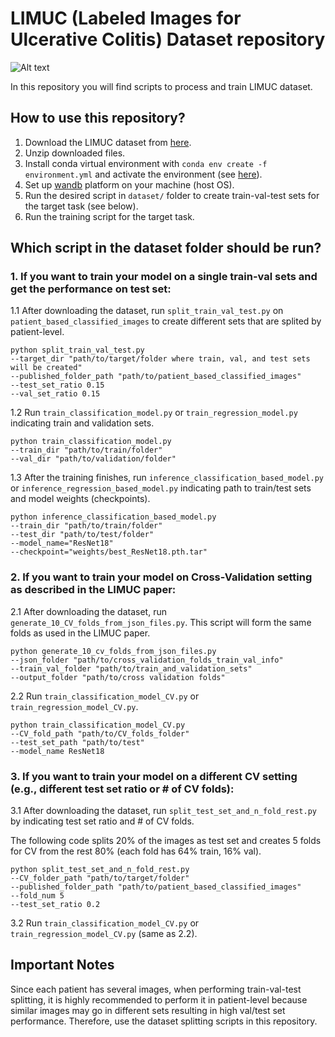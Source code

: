 # LIMUC (Labeled Images for Ulcerative Colitis) Dataset repository

![Alt text](./images/sample_images.png)

In this repository you will find scripts to process and train LIMUC dataset.

## How to use this repository?

1. Download the LIMUC dataset from [here]().
2. Unzip downloaded files.
3. Install conda virtual environment with `conda env create -f environment.yml` and activate the environment (see [here](https://docs.conda.io/projects/conda/en/latest/user-guide/tasks/manage-environments.html#creating-an-environment-from-an-environment-yml-file)).
4. Set up [wandb](https://wandb.ai/) platform on your machine (host OS).
5. Run the desired script in `dataset/` folder to create train-val-test sets for the target task (see below).
6. Run the training script for the target task.


##  Which script in the dataset folder should be run?

### 1. If you want to train your model on a single train-val sets and get the performance on test set:

1.1 After downloading the dataset, run `split_train_val_test.py` on `patient_based_classified_images` to create different sets that are splited by patient-level.  

```
python split_train_val_test.py 
--target_dir "path/to/target/folder where train, val, and test sets will be created" 
--published_folder_path "path/to/patient_based_classified_images" 
--test_set_ratio 0.15 
--val_set_ratio 0.15
```  
1.2 Run `train_classification_model.py` or `train_regression_model.py` indicating train and validation sets.  

```
python train_classification_model.py 
--train_dir "path/to/train/folder" 
--val_dir "path/to/validation/folder"
```

1.3 After the training finishes, run `inference_classification_based_model.py` or `inference_regression_based_model.py` indicating path to train/test sets and model weights (checkpoints).  

```
python inference_classification_based_model.py 
--train_dir "path/to/train/folder" 
--test_dir "path/to/test/folder" 
--model_name="ResNet18"  
--checkpoint="weights/best_ResNet18.pth.tar"
```

### 2. If you want to train your model on Cross-Validation setting as described in the LIMUC paper:

2.1 After downloading the dataset, run `generate_10_CV_folds_from_json_files.py`. This script will form the same folds as used in the LIMUC paper.
```
python generate_10_cv_folds_from_json_files.py
--json_folder "path/to/cross_validation_folds_train_val_info"
--train_val_folder "path/to/train_and_validation_sets"
--output_folder "path/to/cross validation folds"
```

2.2 Run `train_classification_model_CV.py` or `train_regression_model_CV.py`.
```
python train_classification_model_CV.py 
--CV_fold_path "path/to/CV_folds_folder" 
--test_set_path "path/to/test" 
--model_name ResNet18
```

### 3. If you want to train your model on a different CV setting (e.g., different test set ratio or # of CV folds):

3.1 After downloading the dataset, run `split_test_set_and_n_fold_rest.py` by indicating test set ratio and # of CV folds.

The following code splits 20% of the images as test set and creates 5 folds for CV from the rest 80% (each fold has 64% train, 16% val).
```
python split_test_set_and_n_fold_rest.py
--CV_folder_path "path/to/target/folder"
--published_folder_path "path/to/patient_based_classified_images"
--fold_num 5
--test_set_ratio 0.2
```

3.2 Run `train_classification_model_CV.py` or `train_regression_model_CV.py` (same as 2.2).


## Important Notes

Since each patient has several images, when performing train-val-test splitting, it is highly
recommended to perform it in patient-level because similar images may go in different sets resulting in high val/test set performance.
Therefore, use the dataset splitting scripts in this repository.

